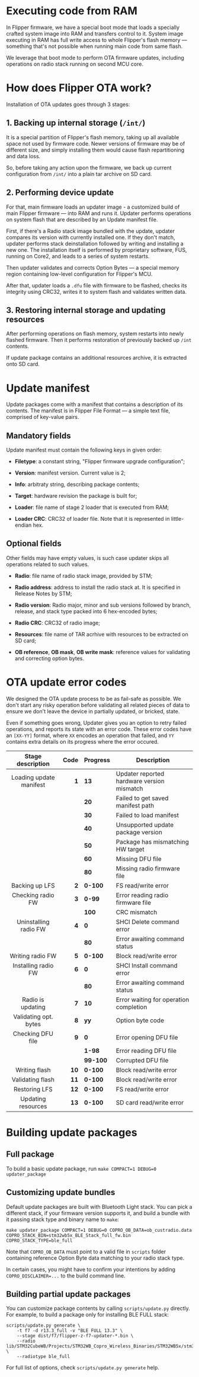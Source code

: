 # Executing code from RAM

In Flipper firmware, we have a special boot mode that loads a specially crafted system image into RAM and transfers control to it. System image executing in RAM has full write access to whole Flipper's flash memory — something that's not possible when running main code from same flash.

We leverage that boot mode to perform OTA firmware updates, including operations on radio stack running on second MCU core.


# How does Flipper OTA work?

Installation of OTA updates goes through 3 stages:

## 1. Backing up internal storage (`/int/`)

It is a special partition of Flipper's flash memory, taking up all available space not used by firmware code. Newer versions of firmware may be of different size, and simply installing them would cause flash repartitioning and data loss.

So, before taking any action upon the firmware, we back up current configuration from `/int/` into a plain tar archive on SD card.


## 2. Performing device update

For that, main firmware loads an updater image - a customized build of main Flipper firmware — into RAM and runs it. Updater performs operations on system flash that are described by an Update manifest file.

First, if there's a Radio stack image bundled with the update, updater compares its version with currently installed one. If they don't match, updater performs stack deinstallation followed by writing and installing a new one. The installation itself is performed by proprietary software, FUS, running on Core2, and leads to a series of system restarts.

Then updater validates and corrects Option Bytes — a special memory region containing low-level configuration for Flipper's MCU.

After that, updater loads a `.dfu` file with firmware to be flashed, checks its integrity using CRC32, writes it to system flash and validates written data.


## 3. Restoring internal storage and updating resources

After performing operations on flash memory, system restarts into newly flashed firmware. Then it performs restoration of previously backed up `/int` contents.

If update package contains an additional resources archive, it is extracted onto SD card.


# Update manifest

Update packages come with a manifest that contains a description of its contents. The manifest is in Flipper File Format — a simple text file, comprised of key-value pairs.

## Mandatory fields

Update manifest must contain the following keys in given order:

* __Filetype__: a constant string, "Flipper firmware upgrade configuration";

* __Version__: manifest version. Current value is 2;

* __Info__: arbitraty string, describing package contents;

* __Target__: hardware revision the package is built for;

* __Loader__: file name of stage 2 loader that is executed from RAM;

* __Loader CRC__: CRC32 of loader file. Note that it is represented in little-endian hex.

## Optional fields

Other fields may have empty values, is such case updater skips all operations related to such values.

* __Radio__: file name of radio stack image, provided by STM;

* __Radio address__: address to install the radio stack at. It is specified in Release Notes by STM;

* __Radio version__: Radio major, minor and sub versions followed by branch, release, and stack type packed into 6 hex-encoded bytes;

* __Radio CRC__: CRC32 of radio image;

* __Resources__: file name of TAR acrhive with resources to be extracted on SD card;

* __OB reference__, __OB mask__, __OB write mask__: reference values for validating and correcting option bytes.


# OTA update error codes

We designed the OTA update process to be as fail-safe as possible. We don't start any risky operation before validating all related pieces of data to ensure we don't leave the device in partially updated, or bricked, state.

Even if something goes wrong, Updater gives you an option to retry failed operations, and reports its state with an error code. These error codes have an `[XX-YY]` format, where `XX` encodes an operation that failed, and `YY` contains extra details on its progress where the error occured.

|    Stage description    |   Code | Progress   | Description                                |
|:-----------------------:|-------:|------------|--------------------------------------------|
| Loading update manifest |  **1** | **13**     | Updater reported hardware version mismatch |
|                         |        | **20**     | Failed to get saved manifest path          |
|                         |        | **30**     | Failed to load manifest                    |
|                         |        | **40**     | Unsupported update package version         |
|                         |        | **50**     | Package has mismatching HW target          |
|                         |        | **60**     | Missing DFU file                           |
|                         |        | **80**     | Missing radio firmware file                |
| Backing up LFS          |  **2** | **0-100**  | FS read/write error                        |
| Checking radio FW       |  **3** | **0-99**   | Error reading radio firmware file          |
|                         |        | **100**    | CRC mismatch                               |
| Uninstalling radio FW   |  **4** | **0**      | SHCI Delete command error                  |
|                         |        | **80**     | Error awaiting command status              |
| Writing radio FW        |  **5** | **0-100**  | Block read/write error                     |
| Installing radio FW     |  **6** | **0**      | SHCI Install command error                 |
|                         |        | **80**     | Error awaiting command status              |
| Radio is updating       |  **7** | **10**     | Error waiting for operation completion     |
| Validating opt. bytes   |  **8** | **yy**     | Option byte code                           |
| Checking DFU file       |  **9** | **0**      | Error opening DFU file                     |
|                         |        | **1-98**   | Error reading DFU file                     |
|                         |        | **99-100** | Corrupted DFU file                         |
| Writing flash           | **10** | **0-100**  | Block read/write error                     |
| Validating flash        | **11** | **0-100**  | Block read/write error                     |
| Restoring LFS           | **12** | **0-100**  | FS read/write error                        |
| Updating resources      | **13** | **0-100**  | SD card read/write error                   |


# Building update packages


## Full package

To build a basic update package, run `make COMPACT=1 DEBUG=0 updater_package`


## Customizing update bundles

Default update packages are built with Bluetooth Light stack. 
You can pick a different stack, if your firmware version supports it, and build a bundle with it passing stack type and binary name to `make`: 

`make updater_package COMPACT=1 DEBUG=0 COPRO_OB_DATA=ob_custradio.data COPRO_STACK_BIN=stm32wb5x_BLE_Stack_full_fw.bin COPRO_STACK_TYPE=ble_full`  

Note that `COPRO_OB_DATA` must point to a valid file in `scripts` folder containing reference Option Byte data matching to your radio stack type.

In certain cases, you might have to confirm your intentions by adding `COPRO_DISCLAIMER=...` to the build command line.


## Building partial update packages

You can customize package contents by calling `scripts/update.py` directly. 
For example, to build a package only for installing BLE FULL stack:

```shell
scripts/update.py generate \
	-t f7 -d r13.3_full -v "BLE FULL 13.3" \
	--stage dist/f7/flipper-z-f7-updater-*.bin \
	--radio lib/STM32CubeWB/Projects/STM32WB_Copro_Wireless_Binaries/STM32WB5x/stm32wb5x_BLE_Stack_full_fw.bin \
	--radiotype ble_full
```

For full list of options, check `scripts/update.py generate` help.
